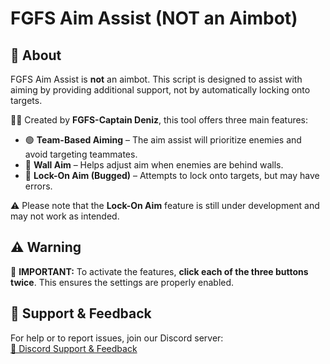 # FGFS Aim Assist (NOT an Aimbot)  

## 🎯 About  

FGFS Aim Assist is **not** an aimbot. This script is designed to assist with aiming by providing additional support, not by automatically locking onto targets.  

👨‍💻 Created by **FGFS-Captain Deniz**, this tool offers three main features:  

- 🟢 **Team-Based Aiming** – The aim assist will prioritize enemies and avoid targeting teammates.  
- 🔵 **Wall Aim** – Helps adjust aim when enemies are behind walls.  
- 🔴 **Lock-On Aim (Bugged)** – Attempts to lock onto targets, but may have errors.  

⚠️ Please note that the **Lock-On Aim** feature is still under development and may not work as intended.  

## ⚠️ Warning  

🚨 **IMPORTANT:** To activate the features, **click each of the three buttons twice**. This ensures the settings are properly enabled.  

## 🔗 Support & Feedback  

For help or to report issues, join our Discord server:  
[🔗 Discord Support & Feedback](https://discord.gg/t6pmahAQHD)
